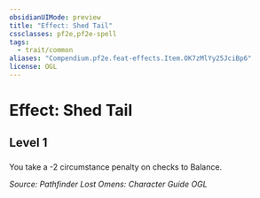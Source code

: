 ```yaml
---
obsidianUIMode: preview
title: "Effect: Shed Tail"
cssclasses: pf2e,pf2e-spell
tags:
  - trait/common
aliases: "Compendium.pf2e.feat-effects.Item.OK7zMlYy25JciBp6"
license: OGL
---
```

# Effect: Shed Tail
## Level 1
### 






You take a -2 circumstance penalty on checks to Balance.

*Source: Pathfinder Lost Omens: Character Guide*
*OGL*